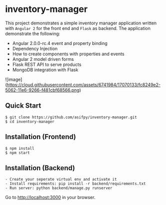 # inventory-manager

This project demonstrates a simple inventory manager application written with `Angular 2` for the front end and `Flask` as backend.
The application demonstrate the following:

- Angular 2.0.0-rc.4 event and property binding
- Dependency Injection
- How to create components with properties and events
- Angular 2 model driven forms
- Flask REST API to serve products
- MongoDB integration with Flask

![image] (https://cloud.githubusercontent.com/assets/6741984/17070133/fc8249e2-5062-11e6-9266-f481cbf68566.png)

Quick Start
-----------

```shell
$ git clone https://github.com/asifpy/inventory-manager.git 
$ cd inventory-manager
```

Installation (Frontend)
-----------------------
```
$ npm install
$ npm start
```

Installation (Backend)
----------------------

```
- Create your seperate virtual env and activate it
- Install requirements: pip install -r backend/requirements.txt
- Run server: python backend/manage.py runserver
```

Go to [http://localhost:3000](http://localhost:3000) in your browser.

